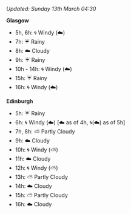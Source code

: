 *Updated: Sunday 13th March 04:30*

**Glasgow**

* 5h, 6h: :cyclone: Windy (:cloud:)
* 7h: :umbrella: Rainy
* 8h: :cloud: Cloudy
* 9h: :umbrella: Rainy
* 10h - 14h: :cyclone: Windy (:cloud:)
* 15h: :umbrella: Rainy
* 16h: :cyclone: Windy (:cloud:)

**Edinburgh**

* 5h: :umbrella: Rainy
* 6h: :cyclone: Windy (:cloud:) [:cloud: as of 4h, :cyclone:(:cloud:) as of 5h]
* 7h, 8h: :partly_sunny: Partly Cloudy
* 9h: :cloud: Cloudy
* 10h: :cyclone: Windy (:partly_sunny:)
* 11h: :cloud: Cloudy
* 12h: :cyclone: Windy (:partly_sunny:)
* 13h: :partly_sunny: Partly Cloudy
* 14h: :cloud: Cloudy
* 15h: :partly_sunny: Partly Cloudy
* 16h: :cloud: Cloudy
